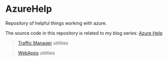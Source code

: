 # AzureHelp
Repository of helpful things working with azure.

The source code in this repository is related to my blog series: [Azure Help](http://jasonhaley.com/post/Azure-Help-Series)

> [Traffic Manager](/TrafficManager/readme.md) utilities

> [WebApps](/WebApps/readme.md) utilities